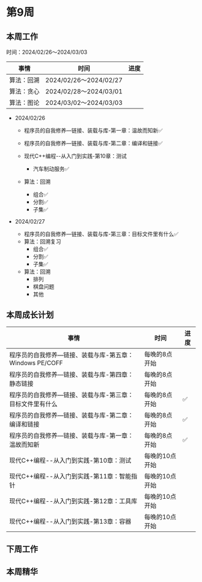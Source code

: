 # 第9周

## 本周工作

时间：2024/02/26～2024/03/03

| 事情       | 时间                   | 进度 |
| ---------- | ---------------------- | ---- |
| 算法：回溯 | 2024/02/26～2024/02/27 |      |
| 算法：贪心 | 2024/02/28～2024/03/01 |      |
| 算法：图论 | 2024/03/02～2024/03/03 |      |

+ 2024/02/26
  + 程序员的自我修养—链接、装载与库-第一章：温故而知新✅
  + 程序员的自我修养—链接、装载与库-第二章：编译和链接✅
  + 现代C++编程--从入门到实践-第10章：测试
    + 汽车制动服务✅
  
  + 算法：回溯
    + 组合✅
    + 分割✅
    + 子集✅
  
+ 2024/02/27
  + 程序员的自我修养—链接、装载与库-第三章：目标文件里有什么✅
  + 算法：回溯复习
    + 组合✅
    + 分割✅
    + 子集✅
  + 算法：回溯
    + 排列
    + 棋盘问题
    + 其他
  

## 本周成长计划

| 事情                                                     | 时间           | 进度 |
| -------------------------------------------------------- | -------------- | ---- |
| 程序员的自我修养—链接、装载与库-第五章：Windows PE/COFF  | 每晚的8点开始  |      |
| 程序员的自我修养—链接、装载与库-第四章：静态链接         | 每晚的8点开始  |      |
| 程序员的自我修养—链接、装载与库-第三章：目标文件里有什么 | 每晚的8点开始  | ✅    |
| 程序员的自我修养—链接、装载与库-第二章：编译和链接       | 每晚的8点开始  | ✅    |
| 程序员的自我修养—链接、装载与库-第一章：温故而知新       | 每晚的8点开始  | ✅    |
| 现代C++编程--从入门到实践-第10章：测试                   | 每晚的10点开始 |      |
| 现代C++编程--从入门到实践-第11章：智能指针               | 每晚的10点开始 |      |
| 现代C++编程--从入门到实践-第12章：工具库                 | 每晚的10点开始 |      |
| 现代C++编程--从入门到实践-第13章：容器                   | 每晚的10点开始 |      |

## 下周工作

## 本周精华

